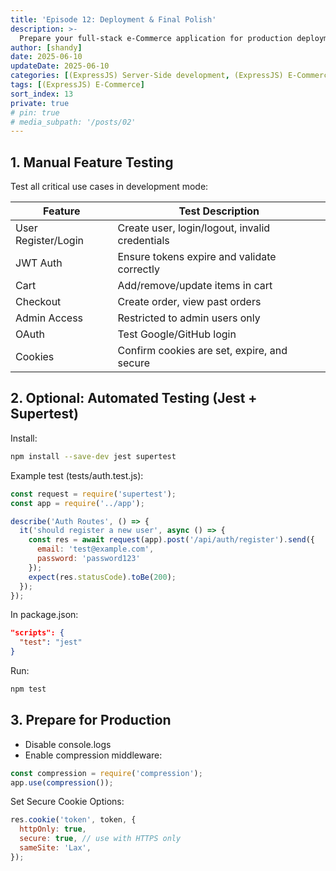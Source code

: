 ```yaml
---
title: 'Episode 12: Deployment & Final Polish'
description: >-
  Prepare your full-stack e-Commerce application for production deployment. Ensure all core features work reliably through testing, and deploy the backend and frontend using a production-ready service (e.g., Render, Railway, Vercel, or Netlify).
author: [shandy]
date: 2025-06-10
updateDate: 2025-06-10
categories: [(ExpressJS) Server-Side development, (ExpressJS) E-Commerce]
tags: [(ExpressJS) E-Commerce]
sort_index: 13
private: true
# pin: true
# media_subpath: '/posts/02'
---
```


## 1. Manual Feature Testing
Test all critical use cases in development mode:

| Feature             | Test Description                               |
| ------------------- | ---------------------------------------------- |
| User Register/Login | Create user, login/logout, invalid credentials |
| JWT Auth            | Ensure tokens expire and validate correctly    |
| Cart                | Add/remove/update items in cart                |
| Checkout            | Create order, view past orders                 |
| Admin Access        | Restricted to admin users only                 |
| OAuth               | Test Google/GitHub login                       |
| Cookies             | Confirm cookies are set, expire, and secure    |

## 2.  Optional: Automated Testing (Jest + Supertest)
Install:
```bash
npm install --save-dev jest supertest
```
Example test (tests/auth.test.js):
```js
const request = require('supertest');
const app = require('../app');

describe('Auth Routes', () => {
  it('should register a new user', async () => {
    const res = await request(app).post('/api/auth/register').send({
      email: 'test@example.com',
      password: 'password123'
    });
    expect(res.statusCode).toBe(200);
  });
});
```

In package.json:

```json
"scripts": {
  "test": "jest"
}
```

Run:

```bash
npm test
```

## 3. Prepare for Production
- Disable console.logs
- Enable compression middleware:
```js
const compression = require('compression');
app.use(compression());
```

Set Secure Cookie Options:
```js
res.cookie('token', token, {
  httpOnly: true,
  secure: true, // use with HTTPS only
  sameSite: 'Lax',
});
```